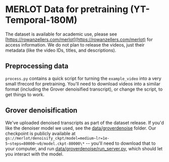 # MERLOT Data for pretraining (YT-Temporal-180M)

The dataset is available for academic use, please see [https://rowanzellers.com/merlot](https://rowanzellers.com/merlot) for access information. We do not plan to release the videos, just their metadata (like the video IDs, titles, and descriptions).

## Preprocessing data
`process.py` contains a quick script for turning the `example_video` into a very small tfrecord for pretraining. You'll need to download videos into a similar format (including the Grover denoisified transcript), or change the script, to get things to work.

## Grover denoisification
We've uploaded denoised transcripts as part of the dataset release. If you'd like the denoiser model we used, see the [data/groverdenoise](data/groverdenoise) folder. Our checkpoint is publicly available at `gs://merlot/denoisify_ckpt/model=medium~lr=1e-5~steps=80000~v0/model.ckpt-80000\*` -- you'll need to download that to your computer, and run [data/groverdenoise/run_server.py](data/groverdenoise/run_server.py), which should let you interact with the model.
